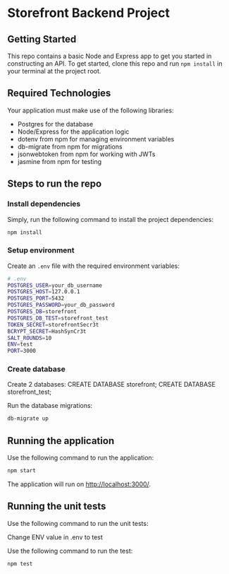 # Storefront Backend Project

## Getting Started

This repo contains a basic Node and Express app to get you started in constructing an API. To get started, clone this repo and run `npm install` in your terminal at the project root.

## Required Technologies

Your application must make use of the following libraries:

- Postgres for the database
- Node/Express for the application logic
- dotenv from npm for managing environment variables
- db-migrate from npm for migrations
- jsonwebtoken from npm for working with JWTs
- jasmine from npm for testing

## Steps to run the repo

### Install dependencies

Simply, run the following command to install the project dependencies:

```bash
npm install
```

### Setup environment

Create an `.env` file with the required environment variables:

```bash
# .env
POSTGRES_USER=your_db_username
POSTGRES_HOST=127.0.0.1
POSTGRES_PORT=5432
POSTGRES_PASSWORD=your_db_password
POSTGRES_DB=storefront
POSTGRES_DB_TEST=storefront_test
TOKEN_SECRET=storefrontSecr3t
BCRYPT_SECRET=HashSynCr3t
SALT_ROUNDS=10
ENV=test
PORT=3000
```

### Create database

Create 2 databases:
CREATE DATABASE storefront;
CREATE DATABASE storefront_test;

Run the database migrations:

```bash
db-migrate up
```

## Running the application

Use the following command to run the application:

```bash
npm start
```

The application will run on <http://localhost:3000/>.

## Running the unit tests

Use the following command to run the unit tests:

Change ENV value in .env to test

Use the following command to run the test:

```bash
npm test
```
